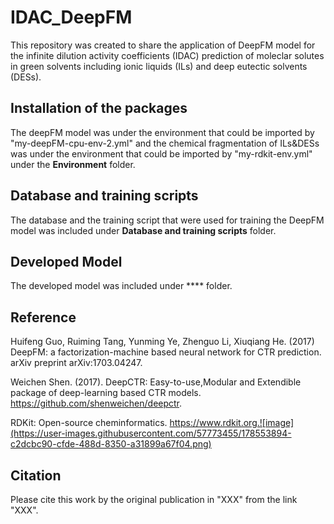 # IDAC_DeepFM
This repository was created to share the application of DeepFM model for the infinite dilution activity coefficients (IDAC) prediction of moleclar solutes in green solvents including ionic liquids (ILs) and deep eutectic solvents (DESs).

## Installation of the packages
The deepFM model was under the environment that could be imported by "my-deepFM-cpu-env-2.yml" and the chemical fragmentation of ILs&DESs was under the environment that could be imported by "my-rdkit-env.yml" under the **Environment** folder.

## Database and training scripts
The database and the training script that were used for training the DeepFM model was included under **Database and training scripts** folder.

## Developed Model
The developed model was included under **** folder.

## Reference
Huifeng Guo, Ruiming Tang, Yunming Ye, Zhenguo Li, Xiuqiang He. (2017) DeepFM: a factorization-machine based neural network for CTR prediction. arXiv preprint arXiv:1703.04247.

Weichen Shen. (2017). DeepCTR: Easy-to-use,Modular and Extendible package of deep-learning based CTR models. https://github.com/shenweichen/deepctr.

RDKit: Open-source cheminformatics. https://www.rdkit.org.![image](https://user-images.githubusercontent.com/57773455/178553894-c2dcbc90-cfde-488d-8350-a31899a67f04.png)

## Citation
Please cite this work by the original publication in "XXX" from the link "XXX".
